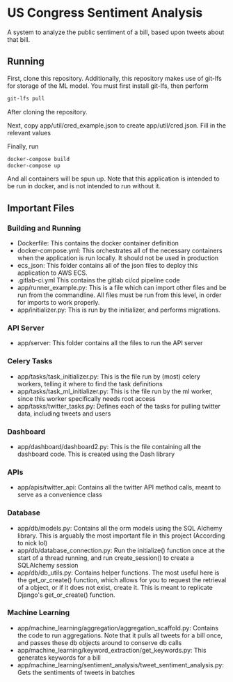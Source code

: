 # US Congress Sentiment Analysis

A system to analyze the public sentiment of a bill, based upon tweets about that bill.

## Running

First, clone this repository. Additionally, this repository makes use of git-lfs for storage of the ML model. You must first install git-lfs, then perform

```bash
git-lfs pull
```

After cloning the repository.

Next, copy app/util/cred_example.json to create app/util/cred.json. Fill in the relevant values

Finally, run

```bash
docker-compose build
docker-compose up
```

And all containers will be spun up. Note that this application is intended to be run in docker, and is not intended to run without it.

## Important Files

### Building and Running

- Dockerfile: This contains the docker container definition
- docker-compose.yml: This orchestrates all of the necessary containers when the application is run locally. It should not be used in production
- ecs_json: This folder contains all of the json files to deploy this application to AWS ECS.
- .gitlab-ci.yml This contains the gitlab ci/cd pipeline code
- app/runner_example.py: This is a file which can import other files and be run from the commandline. All files must be run from this level, in order for imports to work properly.
- app/initializer.py: This is run by the initializer, and performs migrations.

### API Server

- app/server: This folder contains all the files to run the API server

### Celery Tasks

- app/tasks/task_initializer.py: This is the file run by (most) celery workers, telling it where to find the task definitions
- app/tasks/task_ml_initializer.py: This is the file run by the ml worker, since this worker specifically needs root access
- app/tasks/twitter_tasks.py: Defines each of the tasks for pulling twitter data, including tweets and users

### Dashboard

- app/dashboard/dashboard2.py: This is the file containing all the dashboard code. This is created using the Dash library

### APIs

- app/apis/twitter_api: Contains all the twitter API method calls, meant to serve as a convenience class

### Database

- app/db/models.py: Contains all the orm models using the SQL Alchemy library. This is arguably the most important file in this project (According to nick lol)
- app/db/database_connection.py: Run the initialize() function once at the start of a thread running, and run create_session() to create a SQLAlchemy session
- app/db/db_utils.py: Contains helper functions. The most useful here is the get_or_create() function, which allows for you to request the retrieval of a object, or if it does not exist, create it. This is meant to replicate Django's get_or_create() function.

### Machine Learning

- app/machine_learning/aggregation/aggregation_scaffold.py: Contains the code to run aggregations. Note that it pulls all tweets for a bill once, and passes these db objects around to conserve db calls
- app/machine_learning/keyword_extraction/get_keywords.py: This generates keywords for a bill
- app/machine_learning/sentiment_analysis/tweet_sentiment_analysis.py: Gets the sentiments of tweets in batches